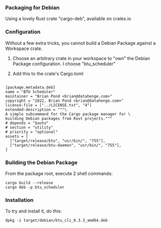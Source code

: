 ### Packaging for Debian
Using a lovely Rust crate "cargo-deb", available on crates.io

### Configuration
Without a few extra tricks, you cannot build a Debian Package against a Workspace crate.

1. Choose an arbitrary crate in your workspace to "own" the Debian Package configuration.  I choose "btu_scheduler"

2. Add this to the crate's Cargo.toml

```

[package.metadata.deb]
name = "BTU Scheduler"
maintainer = "Brian Pond <brian@datahenge.com>"
copyright = "2022, Brian Pond <brian@datahenge.com>"
license-file = ["../LICENSE.txt", "4"]
extended-description = """\
A simple subcommand for the Cargo package manager for \
building Debian packages from Rust projects."""
# depends = "$auto"
# section = "utility"
# priority = "optional"
assets = [
  ["target/release/btu", "usr/bin/", "755"],
  ["target/release/btu-daemon", "usr/bin/", "755"],
]
```

### Building the Debian Package
From the package root, execute 2 shell commands:
```
cargo build --release
cargo deb -p btu_scheduler
```

### Installation
To try and install it, do this:

```
dpkg -i target/debian/btu_cli_0.3.3_amd64.deb
```
